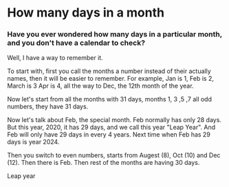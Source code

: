 # How many days in a month

### Have you ever wondered how many days in a particular month, and you don't have a calendar to check?

Well, I have a way to remember it.

To start with, first you call the months a number instead of their actually names, then it will be easier to remember. For example, Jan is 1, Feb is 2, March is 3 Apr is 4, all the way to Dec, the 12th month of the year.




Now let's start from all the months with 31 days, months 1, 3 ,5 ,7 all odd numbers, they have 31 days. 

Now let's talk about Feb, the special month. Feb normally has only 28 days. But this year, 2020, it has 29 days, and we call this year "Leap Year". And Feb will only have 29 days in every 4 years. Next time when Feb has 29 days is year 2024.

Then you switch to even numbers, starts from Augest (8), Oct (10) and Dec (12). Then there is Feb. Then rest of the months are having 30 days.

Leap year

